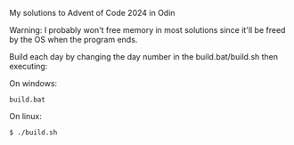 My solutions to Advent of Code 2024 in Odin 

Warning:
I probably won't free memory in most solutions since it'll be freed by the OS when the program ends.

Build each day by changing the day number in the build.bat/build.sh then executing:

On windows:
```
build.bat
```

On linux:
```console
$ ./build.sh
```
